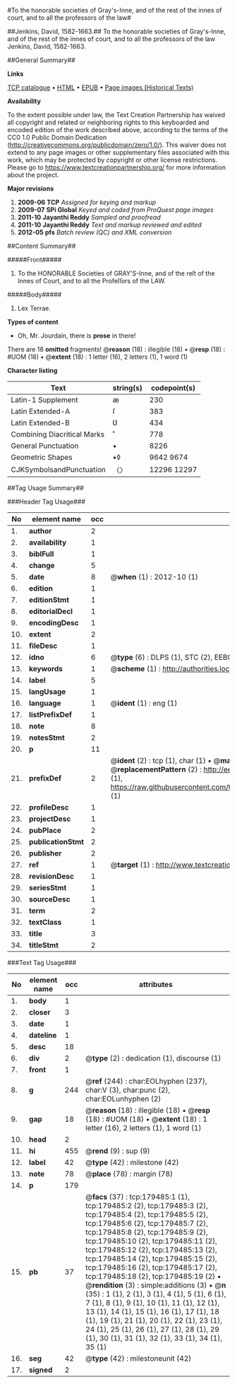 #To the honorable societies of Gray's-Inne, and of the rest of the innes of court, and to all the professors of the law#

##Jenkins, David, 1582-1663.##
To the honorable societies of Gray's-Inne, and of the rest of the innes of court, and to all the professors of the law
Jenkins, David, 1582-1663.

##General Summary##

**Links**

[TCP catalogue](http://www.ota.ox.ac.uk/tcp/)  • 
[HTML](http://tei.it.ox.ac.uk/tcp/Texts-HTML/free/B03/B03896.html)  • 
[EPUB](http://tei.it.ox.ac.uk/tcp/Texts-EPUB/free/B03/B03896.epub) • 
[Page images (Historical Texts)](https://historicaltexts.jisc.ac.uk/eebo-13301957e)

**Availability**

To the extent possible under law, the Text Creation Partnership has waived all copyright and related or neighboring rights to this keyboarded and encoded edition of the work described above, according to the terms of the CC0 1.0 Public Domain Dedication (http://creativecommons.org/publicdomain/zero/1.0/). This waiver does not extend to any page images or other supplementary files associated with this work, which may be protected by copyright or other license restrictions. Please go to https://www.textcreationpartnership.org/ for more information about the project.

**Major revisions**

1. __2009-06__ __TCP__ *Assigned for keying and markup*
1. __2009-07__ __SPi Global__ *Keyed and coded from ProQuest page images*
1. __2011-10__ __Jayanthi Reddy__ *Sampled and proofread*
1. __2011-10__ __Jayanthi Reddy__ *Text and markup reviewed and edited*
1. __2012-05__ __pfs__ *Batch review (QC) and XML conversion*

##Content Summary##

#####Front#####

1. To the HONORABLE Societies of GRAY'S-Inne, and of the reſt of the Innes of Court, and to all the Profeſſors of the LAW.

#####Body#####

1. Lex Terrae.

**Types of content**

  * Oh, Mr. Jourdain, there is **prose** in there!

There are 18 **omitted** fragments! 
 @__reason__ (18) : illegible (18)  •  @__resp__ (18) : #UOM (18)  •  @__extent__ (18) : 1 letter (16), 2 letters (1), 1 word (1)

**Character listing**


|Text|string(s)|codepoint(s)|
|---|---|---|
|Latin-1 Supplement|æ|230|
|Latin Extended-A|ſ|383|
|Latin Extended-B|Ʋ|434|
|Combining             Diacritical Marks|̊|778|
|General Punctuation|•|8226|
|Geometric Shapes|▪◊|9642 9674|
|CJKSymbolsandPunctuation|〈〉|12296 12297|

##Tag Usage Summary##

###Header Tag Usage###

|No|element name|occ|attributes|
|---|---|---|---|
|1.|__author__|2||
|2.|__availability__|1||
|3.|__biblFull__|1||
|4.|__change__|5||
|5.|__date__|8| @__when__ (1) : 2012-10 (1)|
|6.|__edition__|1||
|7.|__editionStmt__|1||
|8.|__editorialDecl__|1||
|9.|__encodingDesc__|1||
|10.|__extent__|2||
|11.|__fileDesc__|1||
|12.|__idno__|6| @__type__ (6) : DLPS (1), STC (2), EEBO-CITATION (1), OCLC (1), VID (1)|
|13.|__keywords__|1| @__scheme__ (1) : http://authorities.loc.gov/ (1)|
|14.|__label__|5||
|15.|__langUsage__|1||
|16.|__language__|1| @__ident__ (1) : eng (1)|
|17.|__listPrefixDef__|1||
|18.|__note__|8||
|19.|__notesStmt__|2||
|20.|__p__|11||
|21.|__prefixDef__|2| @__ident__ (2) : tcp (1), char (1)  •  @__matchPattern__ (2) : ([0-9\-]+):([0-9IVX]+) (1), (.+) (1)  •  @__replacementPattern__ (2) : http://eebo.chadwyck.com/downloadtiff?vid=$1&page=$2 (1), https://raw.githubusercontent.com/textcreationpartnership/Texts/master/tcpchars.xml#$1 (1)|
|22.|__profileDesc__|1||
|23.|__projectDesc__|1||
|24.|__pubPlace__|2||
|25.|__publicationStmt__|2||
|26.|__publisher__|2||
|27.|__ref__|1| @__target__ (1) : http://www.textcreationpartnership.org/docs/. (1)|
|28.|__revisionDesc__|1||
|29.|__seriesStmt__|1||
|30.|__sourceDesc__|1||
|31.|__term__|2||
|32.|__textClass__|1||
|33.|__title__|3||
|34.|__titleStmt__|2||


###Text Tag Usage###

|No|element name|occ|attributes|
|---|---|---|---|
|1.|__body__|1||
|2.|__closer__|3||
|3.|__date__|1||
|4.|__dateline__|1||
|5.|__desc__|18||
|6.|__div__|2| @__type__ (2) : dedication (1), discourse (1)|
|7.|__front__|1||
|8.|__g__|244| @__ref__ (244) : char:EOLhyphen (237), char:V (3), char:punc (2), char:EOLunhyphen (2)|
|9.|__gap__|18| @__reason__ (18) : illegible (18)  •  @__resp__ (18) : #UOM (18)  •  @__extent__ (18) : 1 letter (16), 2 letters (1), 1 word (1)|
|10.|__head__|2||
|11.|__hi__|455| @__rend__ (9) : sup (9)|
|12.|__label__|42| @__type__ (42) : milestone (42)|
|13.|__note__|78| @__place__ (78) : margin (78)|
|14.|__p__|179||
|15.|__pb__|37| @__facs__ (37) : tcp:179485:1 (1), tcp:179485:2 (2), tcp:179485:3 (2), tcp:179485:4 (2), tcp:179485:5 (2), tcp:179485:6 (2), tcp:179485:7 (2), tcp:179485:8 (2), tcp:179485:9 (2), tcp:179485:10 (2), tcp:179485:11 (2), tcp:179485:12 (2), tcp:179485:13 (2), tcp:179485:14 (2), tcp:179485:15 (2), tcp:179485:16 (2), tcp:179485:17 (2), tcp:179485:18 (2), tcp:179485:19 (2)  •  @__rendition__ (3) : simple:additions (3)  •  @__n__ (35) : 1 (1), 2 (1), 3 (1), 4 (1), 5 (1), 6 (1), 7 (1), 8 (1), 9 (1), 10 (1), 11 (1), 12 (1), 13 (1), 14 (1), 15 (1), 16 (1), 17 (1), 18 (1), 19 (1), 21 (1), 20 (1), 22 (1), 23 (1), 24 (1), 25 (1), 26 (1), 27 (1), 28 (1), 29 (1), 30 (1), 31 (1), 32 (1), 33 (1), 34 (1), 35 (1)|
|16.|__seg__|42| @__type__ (42) : milestoneunit (42)|
|17.|__signed__|2||
